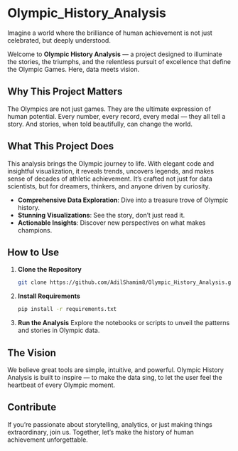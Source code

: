 # Olympic_History_Analysis

Imagine a world where the brilliance of human achievement is not just celebrated, but deeply understood.

Welcome to **Olympic History Analysis** — a project designed to illuminate the stories, the triumphs, and the relentless pursuit of excellence that define the Olympic Games. Here, data meets vision.

## Why This Project Matters

The Olympics are not just games. They are the ultimate expression of human potential. Every number, every record, every medal — they all tell a story. And stories, when told beautifully, can change the world.

## What This Project Does

This analysis brings the Olympic journey to life. With elegant code and insightful visualization, it reveals trends, uncovers legends, and makes sense of decades of athletic achievement. It’s crafted not just for data scientists, but for dreamers, thinkers, and anyone driven by curiosity.

- **Comprehensive Data Exploration**: Dive into a treasure trove of Olympic history.
- **Stunning Visualizations**: See the story, don’t just read it.
- **Actionable Insights**: Discover new perspectives on what makes champions.

## How to Use

1. **Clone the Repository**
   ```bash
   git clone https://github.com/AdilShamim8/Olympic_History_Analysis.git
   ```

2. **Install Requirements**
   ```bash
   pip install -r requirements.txt
   ```

3. **Run the Analysis**
   Explore the notebooks or scripts to unveil the patterns and stories in Olympic data.

## The Vision

We believe great tools are simple, intuitive, and powerful. Olympic History Analysis is built to inspire — to make the data sing, to let the user feel the heartbeat of every Olympic moment.

## Contribute

If you’re passionate about storytelling, analytics, or just making things extraordinary, join us. Together, let’s make the history of human achievement unforgettable.
